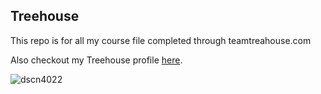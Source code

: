 ## Treehouse

This repo is for all my course file completed through teamtreahouse.com

Also checkout my Treehouse profile [here](https://teamtreehouse.com/invisiblebear17).

![dscn4022](https://user-images.githubusercontent.com/35160518/34964879-ee470d16-fa1d-11e7-8595-5dc9c3986a86.JPG)

